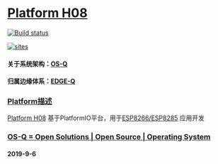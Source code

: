 ﻿# [Platform H08](https://github.com/OS-Q/H08)

[![Build status](https://ci.appveyor.com/api/projects/status/8ro1qlqcv7ash1aq?svg=true)](https://ci.appveyor.com/project/Qitas/h08)

[![sites](http://182.61.61.133/link/resources/OSQ.png)](http://www.OS-Q.com)

#### 关于系统架构：[OS-Q](https://github.com/OS-Q)
#### 归属边缘体系：[EDGE-Q](https://github.com/EDGE-Q)

### [Platform描述](https://github.com/OS-Q/H08/wiki) 

[Platform H08](https://github.com/OS-Q/H08) 基于PlatformIO平台，用于[ESP8266/ESP8285](https://github.com/sochub/ESP8266) 应用开发

### [OS-Q = Open Solutions | Open Source |  Operating System ](http://www.OS-Q.com/H08)
####  2019-9-6
